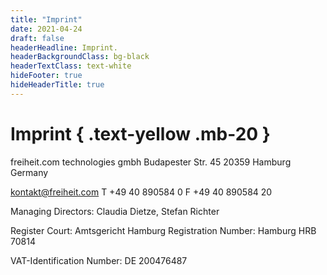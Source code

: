 ```yaml
---
title: "Imprint"
date: 2021-04-24
draft: false
headerHeadline: Imprint.
headerBackgroundClass: bg-black
headerTextClass: text-white
hideFooter: true
hideHeaderTitle: true
---
```


# Imprint { .text-yellow .mb-20 }

freiheit.com technologies gmbh
Budapester Str. 45
20359 Hamburg
Germany

[kontakt@freiheit.com](mailto:kontakt@freiheit.com)
T +49 40 890584 0
F +49 40 890584 20

Managing Directors:
Claudia Dietze, Stefan Richter

Register Court: Amtsgericht Hamburg
Registration Number: Hamburg HRB 70814

VAT-Identification Number:
DE 200476487

